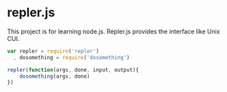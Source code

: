 repler.js
======

This project is for learning node.js. Repler.js provides the interface like Unix CUI.

```javascript
var repler = require('repler')
  , dosomething = require('dosomething')

repler(function(args, done, input, output){
	dosomething(args, done)
})
```
